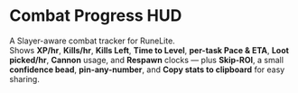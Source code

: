 # Combat Progress HUD

A Slayer-aware combat tracker for RuneLite.  
Shows **XP/hr**, **Kills/hr**, **Kills Left**, **Time to Level**, **per-task Pace & ETA**, **Loot picked/hr**, **Cannon** usage, and **Respawn** clocks — plus **Skip-ROI**, a small **confidence bead**, **pin-any-number**, and **Copy stats to clipboard** for easy sharing.
